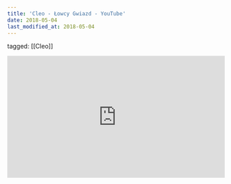 ```yaml
---
title: 'Cleo - Łowcy Gwiazd - YouTube'
date: 2018-05-04
last_modified_at: 2018-05-04
---
```

tagged: [[Cleo]]
<iframe allow="accelerometer; autoplay; clipboard-write; encrypted-media; gyroscope; picture-in-picture" allowfullscreen="" frameborder="0" height="281" id="youtube_iframe" src="https://www.youtube.com/embed/xBB1GLK1xPc?feature=oembed&amp;enablejsapi=1&amp;origin=https://safe.txmblr.com&amp;wmode=opaque" width="500"></iframe>
